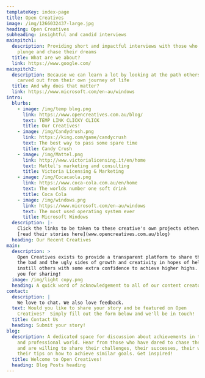 ```yaml
---
templateKey: index-page
title: Open Creatives
image: /img/1266032437-large.jpg
heading: Open Creatives
subheading: insightful and candid interviews
mainpitch1:
  description: Providing short and impactful interviews with those who take the
    plunge and chase their dreams
  title: What are we about?
  link: https://www.google.com/
mainpitch2:
  description: Because we can learn a lot by looking at the path others have
    carved out from their own journey of life
  title: And why does that matter?
  link: https://www.microsoft.com/en-au/windows
intro:
  blurbs:
    - image: /img/temp blog.png
      link: https://www.opencreatives.com.au/blog/
      text: TEMP LINK CLICKY CLICK
      title: Our Creatives!
    - image: /img/Candydrush.png
      link: https://king.com/game/candycrush
      text: The best way to pass some spare time
      title: Candy Crush
    - image: /img/Mattel.png
      link: http://www.victorialicensing.it/en/home
      text: Mattel's marketing and consulting
      title: Victoria Licensing & Marketing
    - image: /img/Cocacaola.png
      link: https://www.coca-cola.com.au/en/home
      text: The worlds number one soft drink
      title: Coca Cola
    - image: /img/windows.png
      link: https://www.microsoft.com/en-au/windows
      text: The most used operating system ever
      title: Microsoft Windows
  description: |-
    Click the links to be taken to these creative's own projects otherwise 
    [read their stories here](www.opencreatives.com.au/blog)
  heading: Our Recent Creatives
main:
  description: >
    Open Creatives exists to provide a transparent platform to share the good
    the bad and the ugly sides of growth and creativity in hopes of helping to
    instill others with some extra confidence to achieve higher highs.  Thank
    you for sharing!
  image: /img/light copy.png
  heading: A quick word of acknowledgement to all of our content creators
contact:
  description: |
    We love to chat. We also love feedback.
  text: Would you like to share your story and be featured on Open
    Creatives?  Simply fill out the form below and we'll be in touch!
  title: Contact Us
  heading: Submit your story!
blog:
  description: A dedicated space for discussion about achievements in the personal
    and professional world. Hear from those who have dared to chase their dreams
    and are willing to share their challenges, their successes, their wisdom and
    their tips on how to achieve similar goals. Get inspired!
  title: Welcome to Open Creatives!
  heading: Blog Posts heading
---
```

